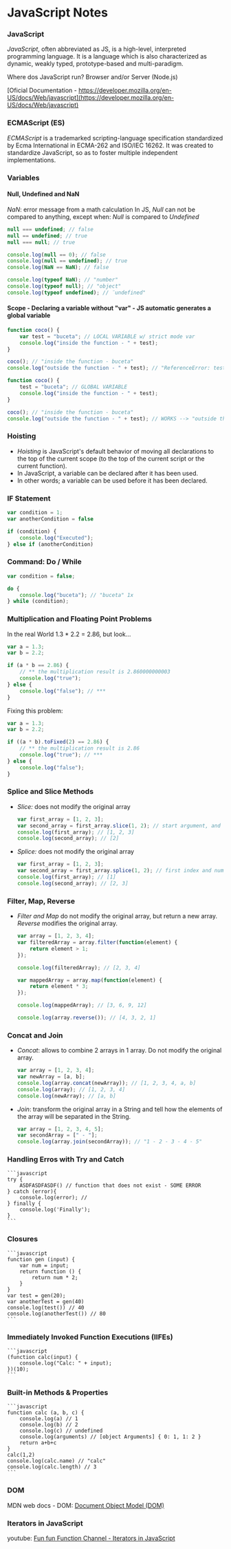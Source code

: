 # JavaScript Notes

### JavaScript

_JavaScript_, often abbreviated as JS, is a high-level, interpreted programming language. It is a language which is also characterized as dynamic, weakly typed, prototype-based and multi-paradigm.

Where dos JavaScript run? Browser and/or Server (Node.js)

[Oficial Documentation - https://developer.mozilla.org/en-US/docs/Web/javascript](https://developer.mozilla.org/en-US/docs/Web/javascript)

### ECMAScript (ES)

_ECMAScript_ is a trademarked scripting-language specification standardized by Ecma International in ECMA-262 and ISO/IEC 16262. It was created to standardize JavaScript, so as to foster multiple independent implementations.

### Variables

#### Null, Undefined and NaN

_NaN_: error message from a math calculation
In JS, _Null_ can not be compared to anything, except when: _Null_ is compared to _Undefined_

```javascript
null === undefined; // false
null == undefined; // true
null === null; // true

console.log(null == 0); // false
console.log(null == undefined); // true
console.log(NaN == NaN); // false

console.log(typeof NaN); // "number"
console.log(typeof null); // "object"
console.log(typeof undefined); // ¨undefined"
```

#### Scope - Declaring a variable without "var" - JS automatic generates a global variable

```javascript
function coco() {
    var test = "buceta"; // LOCAL VARIABLE w/ strict mode var
    console.log("inside the function - " + test);
}

coco(); // "inside the function - buceta"
console.log("outside the function - " + test); // "ReferenceError: test is not defined
```

```javascript
function coco() {
    test = "buceta"; // GLOBAL VARIABLE
    console.log("inside the function - " + test);
}

coco(); // "inside the function - buceta"
console.log("outside the function - " + test); // WORKS --> "outside the function - buceta"
```

### Hoisting

-   _Hoisting_ is JavaScript's default behavior of moving all declarations to the top of the current scope (to the top of the current script or the current function).
-   In JavaScript, a variable can be declared after it has been used.
-   In other words; a variable can be used before it has been declared.

### IF Statement

```javascript
var condition = 1;
var anotherCondition = false

if (condition) {
    console.log("Executed");
} else if (anotherCondition)
```

### Command: Do / While

```javascript
var condition = false;

do {
    console.log("buceta"); // "buceta" 1x
} while (condition);
```

### Multiplication and Floating Point Problems

In the real World 1.3 \* 2.2 = 2.86, but look...

```javascript
var a = 1.3;
var b = 2.2;

if (a * b == 2.86) {
    // ** the multiplication result is 2.860000000003
    console.log("true");
} else {
    console.log("false"); // ***
}
```

Fixing this problem:

```javascript
var a = 1.3;
var b = 2.2;

if ((a * b).toFixed(2) == 2.86) {
    // ** the multiplication result is 2.86
    console.log("true"); // ***
} else {
    console.log("false");
}
```

### Splice and Slice Methods

-   _Slice:_ does not modify the original array

    ```javascript
    var first_array = [1, 2, 3];
    var second_array = first_array.slice(1, 2); // start argument, and ends at (but does not include)
    console.log(first_array); // [1, 2, 3]
    console.log(second_array); // [2]
    ```

-   _Splice:_ does not modify the original array

    ```javascript
    var first_array = [1, 2, 3];
    var second_array = first_array.splice(1, 2); // first index and number of elements
    console.log(first_array); // [1]
    console.log(second_array); // [2, 3]
    ```

### Filter, Map, Reverse

-   _Filter and Map_ do not modify the original array, but return a new array. _Reverse_ modifies the original array.

    ```javascript
    var array = [1, 2, 3, 4];
    var filteredArray = array.filter(function(element) {
        return element > 1;
    });

    console.log(filteredArray); // [2, 3, 4]

    var mappedArray = array.map(function(element) {
        return element * 3;
    });

    console.log(mappedArray); // [3, 6, 9, 12]

    console.log(array.reverse()); // [4, 3, 2, 1]
    ```

### Concat and Join

-   _Concat_: allows to combine 2 arrays in 1 array. Do not modify the original array.

    ```javascript
    var array = [1, 2, 3, 4];
    var newArray = [a, b];
    console.log(array.concat(newArray)); // [1, 2, 3, 4, a, b]
    console.log(array); // [1, 2, 3, 4]
    console.log(newArray); // [a, b]
    ```

-   _Join_: transform the original array in a String and tell how the elements of the array will be separated in the String.

    ```javascript
    var array = [1, 2, 3, 4, 5];
    var secondArray = [" - "];
    console.log(array.join(secondArray)); // "1 - 2 - 3 - 4 - 5"
    ```

### Handling Erros with Try and Catch

    ```javascript
    try {
        ASDFASDFASDF() // function that does not exist - SOME ERROR
    } catch (error){
        console.log(error); //
    } finally {
        console.log('Finally');
    }
    ```

### Closures

    ```javascript
    function gen (input) {
        var num = input;
        return function () {
            return num * 2;
        }
    }
    var test = gen(20);
    var anotherTest = gen(40)
    console.log(test()) // 40
    console.log(anotherTest()) // 80
    ```

### Immediately Invoked Function Executions (IIFEs)

    ```javascript
    (function calc(input) {
        console.log("Calc: " + input);
    })(10);
    ```

### Built-in Methods & Properties

    ```javascript
    function calc (a, b, c) {
        console.log(a) // 1
        console.log(b) // 2
        console.log(c) // undefined
        console.log(arguments) // [object Arguments] { 0: 1, 1: 2 }
        return a+b+c
    }
    calc(1,2)
    console.log(calc.name) // "calc"
    console.log(calc.length) // 3
    ```

### DOM

MDN web docs - DOM: [Document Object Model (DOM)](https://developer.mozilla.org/en-US/docs/Web/API/Document_Object_Model)

### Iterators in JavaScript

youtube: [Fun fun Function Channel - Iterators in JavaScript](https://www.youtube.com/watch?v=W4brAobC2Hc&list=PL0zVEGEvSaeG2T5n8FuPGb11JHea7idb9)
